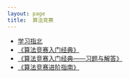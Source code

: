 ```yaml
---
layout: page
title:  算法竞赛
---
```


* [学习指北](xue-xi-zhi-bei)
* [《算法竞赛入门经典》](rmjd)
* [《算法竞赛入门经典——习题与解答》](rmjd-xtyjd)
* [《算法竞赛进阶指南》](jjzn)